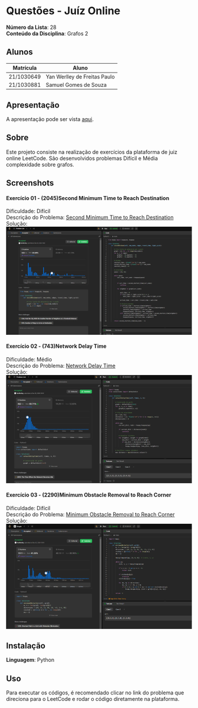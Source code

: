 # Questões - Juíz Online

**Número da Lista**: 28<br>
**Conteúdo da Disciplina**: Grafos 2<br>

## Alunos

| Matrícula  | Aluno                               |
| ---------- | ----------------------------------- |
| 21/1030649 | Yan Werlley de Freitas Paulo |
| 21/1030881 | Samuel Gomes de Souza         |

## Apresentação

A apresentação pode ser vista [aqui](https://www.youtube.com/watch?v=fUiynOFuzL0).

## Sobre

Este projeto consiste na realização de exercícios da plataforma de juiz online LeetCode. São desenvolvidos problemas Difícil e Média
complexidade sobre grafos.

## Screenshots

#### Exercício 01 - (2045)Second Minimum Time to Reach Destination

Dificuldade: Difícil <br>
Descrição do Problema: [Second Minimum Time to Reach Destination](https://leetcode.com/problems/second-minimum-time-to-reach-destination/description/)<br>
Solução: ![2045](./2045/2045.png)

#### Exercício 02 - (743)Network Delay Time

Dificuldade: Médio<br>
Descrição do Problema: [Network Delay Time](https://leetcode.com/problems/network-delay-time/description/)<br>
Solução: ![743](./743/743.png)

#### Exercício 03 - (2290)Minimum Obstacle Removal to Reach Corner

Dificuldade: Difícil<br>
Descrição do Problema: [Minimum Obstacle Removal to Reach Corner](https://leetcode.com/problems/minimum-obstacle-removal-to-reach-corner/description/)<br>
Solução: ![2290](./2290/2290.png)

## Instalação

**Linguagem**: Python <br>

## Uso

Para executar os códigos, é recomendado clicar no link do problema que direciona para o LeetCode e rodar o código diretamente na plataforma.
<!--## Outros

Quaisquer outras informações sobre seu projeto podem ser descritas abaixo.

-->
